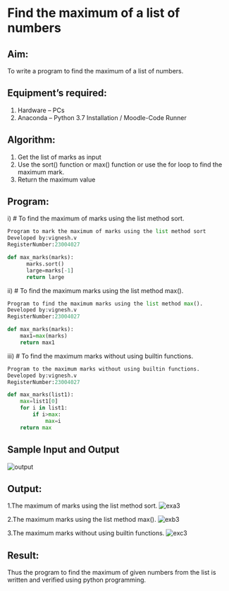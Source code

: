 # Find the maximum of a list of numbers
## Aim:
To write a program to find the maximum of a list of numbers.
## Equipment’s required:
1.	Hardware – PCs
2.	Anaconda – Python 3.7 Installation / Moodle-Code Runner
## Algorithm:
1.	Get the list of marks as input
2.	Use the sort() function or max() function or use the for loop to find the maximum mark.
3.	Return the maximum value
## Program:

i)	# To find the maximum of marks using the list method sort.
```Python
Program to mark the maximum of marks using the list method sort
Developed by:vignesh.v
RegisterNumber:23004027

def max_marks(marks):
      marks.sort()
      large=marks[-1]
      return large
```

ii)	# To find the maximum marks using the list method max().
```Python 
Program to find the maximum marks using the list method max().
Developed by:vignesh.v 
RegisterNumber:23004027

def max_marks(marks):
    max1=max(marks)
    return max1
```

iii) # To find the maximum marks without using builtin functions.
```Python 
Program to the maximum marks without using builtin functions.
Developed by:vignesh.v 
RegisterNumber:23004027

def max_marks(list1):
    max=list1[0]
    for i in list1:
        if i>max:
            max=i
    return max
```
## Sample Input and Output
![output](./img/max_marks1.jpg) 

## Output:
1.The maximum of marks using the list method sort.
![exa3](https://github.com/23004027/FindMaximum/assets/138956447/59b80612-4df7-450e-aa20-832e7aa775bf)

2.The maximum marks using the list method max().
![exb3](https://github.com/23004027/FindMaximum/assets/138956447/7d64f8a1-0884-444a-94d3-08679c3dc8c7)

3.The maximum marks without using builtin functions.
![exc3](https://github.com/23004027/FindMaximum/assets/138956447/4ecc670c-e1e1-4def-bba6-54dd963f197c)


## Result:
Thus the program to find the maximum of given numbers from the list is written and verified using python programming.
